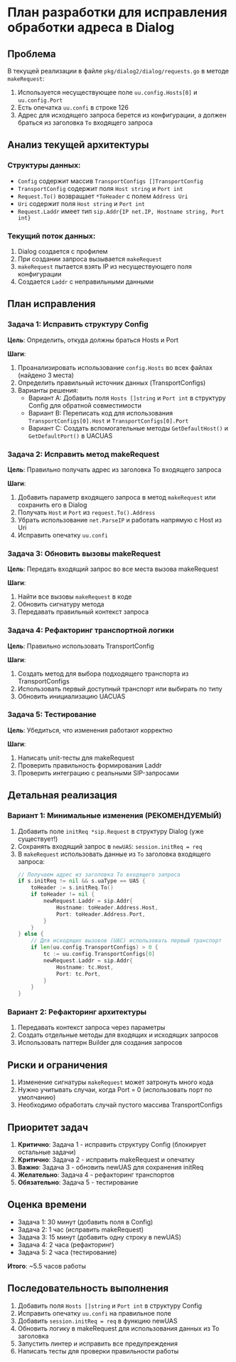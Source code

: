 # План разработки для исправления обработки адреса в Dialog

## Проблема
В текущей реализации в файле `pkg/dialog2/dialog/requests.go` в методе `makeRequest`:
1. Используется несуществующее поле `uu.config.Hosts[0]` и `uu.config.Port` 
2. Есть опечатка `uu.confi` в строке 126
3. Адрес для исходящего запроса берется из конфигурации, а должен браться из заголовка `To` входящего запроса

## Анализ текущей архитектуры

### Структуры данных:
- `Config` содержит массив `TransportConfigs []TransportConfig`
- `TransportConfig` содержит поля `Host string` и `Port int`
- `Request.To()` возвращает `*ToHeader` с полем `Address Uri`
- `Uri` содержит поля `Host string` и `Port int`
- `Request.Laddr` имеет тип `sip.Addr{IP net.IP, Hostname string, Port int}`

### Текущий поток данных:
1. Dialog создается с профилем
2. При создании запроса вызывается `makeRequest`
3. `makeRequest` пытается взять IP из несуществующего поля конфигурации
4. Создается `Laddr` с неправильными данными

## План исправления

### Задача 1: Исправить структуру Config
**Цель**: Определить, откуда должны браться Hosts и Port

**Шаги**:
1. Проанализировать использование `config.Hosts` во всех файлах (найдено 3 места)
2. Определить правильный источник данных (TransportConfigs)
3. Варианты решения:
   - Вариант A: Добавить поля `Hosts []string` и `Port int` в структуру Config для обратной совместимости
   - Вариант B: Переписать код для использования `TransportConfigs[0].Host` и `TransportConfigs[0].Port`
   - Вариант C: Создать вспомогательные методы `GetDefaultHost()` и `GetDefaultPort()` в UACUAS

### Задача 2: Исправить метод makeRequest
**Цель**: Правильно получать адрес из заголовка To входящего запроса

**Шаги**:
1. Добавить параметр входящего запроса в метод `makeRequest` или сохранить его в Dialog
2. Получать `Host` и `Port` из `request.To().Address`
3. Убрать использование `net.ParseIP` и работать напрямую с Host из Uri
4. Исправить опечатку `uu.confi`

### Задача 3: Обновить вызовы makeRequest
**Цель**: Передать входящий запрос во все места вызова makeRequest

**Шаги**:
1. Найти все вызовы `makeRequest` в коде
2. Обновить сигнатуру метода
3. Передавать правильный контекст запроса

### Задача 4: Рефакторинг транспортной логики
**Цель**: Правильно использовать TransportConfig

**Шаги**:
1. Создать метод для выбора подходящего транспорта из TransportConfigs
2. Использовать первый доступный транспорт или выбирать по типу
3. Обновить инициализацию UACUAS

### Задача 5: Тестирование
**Цель**: Убедиться, что изменения работают корректно

**Шаги**:
1. Написать unit-тесты для makeRequest
2. Проверить правильность формирования Laddr
3. Проверить интеграцию с реальными SIP-запросами

## Детальная реализация

### Вариант 1: Минимальные изменения (РЕКОМЕНДУЕМЫЙ)
1. Добавить поле `initReq *sip.Request` в структуру Dialog (уже существует!)
2. Сохранять входящий запрос в `newUAS`: `session.initReq = req`
3. В `makeRequest` использовать данные из `To` заголовка входящего запроса:
   ```go
   // Получаем адрес из заголовка To входящего запроса
   if s.initReq != nil && s.uaType == UAS {
       toHeader := s.initReq.To()
       if toHeader != nil {
           newRequest.Laddr = sip.Addr{
               Hostname: toHeader.Address.Host,
               Port: toHeader.Address.Port,
           }
       }
   } else {
       // Для исходящих вызовов (UAC) использовать первый транспорт
       if len(uu.config.TransportConfigs) > 0 {
           tc := uu.config.TransportConfigs[0]
           newRequest.Laddr = sip.Addr{
               Hostname: tc.Host,
               Port: tc.Port,
           }
       }
   }
   ```

### Вариант 2: Рефакторинг архитектуры
1. Передавать контекст запроса через параметры
2. Создать отдельные методы для входящих и исходящих запросов
3. Использовать паттерн Builder для создания запросов

## Риски и ограничения
1. Изменение сигнатуры `makeRequest` может затронуть много кода
2. Нужно учитывать случаи, когда Port = 0 (использовать порт по умолчанию)
3. Необходимо обработать случай пустого массива TransportConfigs

## Приоритет задач
1. **Критично**: Задача 1 - исправить структуру Config (блокирует остальные задачи)
2. **Критично**: Задача 2 - исправить makeRequest и опечатку
3. **Важно**: Задача 3 - обновить newUAS для сохранения initReq
4. **Желательно**: Задача 4 - рефакторинг транспортов
5. **Обязательно**: Задача 5 - тестирование

## Оценка времени
- Задача 1: 30 минут (добавить поля в Config)
- Задача 2: 1 час (исправить makeRequest)
- Задача 3: 15 минут (добавить одну строку в newUAS)
- Задача 4: 2 часа (рефакторинг)
- Задача 5: 2 часа (тестирование)

**Итого**: ~5.5 часов работы

## Последовательность выполнения
1. Добавить поля `Hosts []string` и `Port int` в структуру Config
2. Исправить опечатку `uu.confi` на правильное поле
3. Добавить `session.initReq = req` в функцию newUAS
4. Обновить логику в makeRequest для использования данных из To заголовка
5. Запустить линтер и исправить все предупреждения
6. Написать тесты для проверки правильности работы